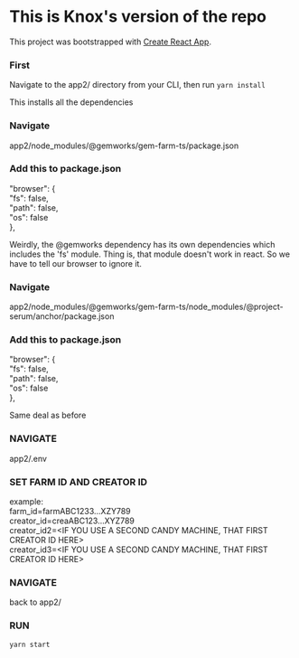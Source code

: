 # This is Knox's version of the repo

This project was bootstrapped with
[Create React App](https://github.com/facebook/create-react-app).

### First

Navigate to the app2/ directory from your CLI, then run `yarn install`

This installs all the dependencies

### Navigate

app2/node_modules/@gemworks/gem-farm-ts/package.json

### Add this to package.json

"browser": {\
 "fs": false,\
 "path": false,\
 "os": false\
 },

Weirdly, the @gemworks dependency has its own dependencies which includes the
'fs' module. Thing is, that module doesn't work in react. So we have to tell our
browser to ignore it.

### Navigate

app2/node_modules/@gemworks/gem-farm-ts/node_modules/@project-serum/anchor/package.json

### Add this to package.json

"browser": {\
 "fs": false,\
 "path": false,\
 "os": false\
 },

Same deal as before

### NAVIGATE

app2/.env

### SET FARM ID AND CREATOR ID

example:\
farm_id=farmABC1233...XZY789\
creator_id=creaABC123...XYZ789\
creator_id2=<IF YOU USE A SECOND CANDY MACHINE, THAT FIRST CREATOR ID HERE>\
creator_id3=<IF YOU USE A SECOND CANDY MACHINE, THAT FIRST CREATOR ID HERE>

### NAVIGATE

back to app2/

### RUN

`yarn start`
